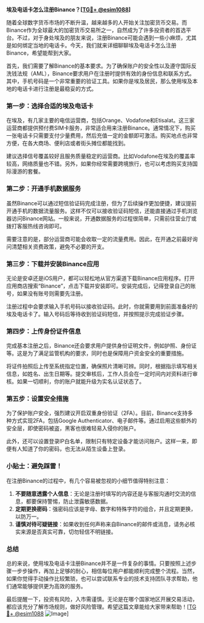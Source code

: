 **埃及电话卡怎么注册Binance？[[TG💪+ @esim1088](https://t.me/s/esim1088)]**

随着全球数字货币市场的不断升温，越来越多的人开始关注加密货币交易。而Binance作为全球最大的加密货币交易所之一，自然成为了许多投资者的首选平台。不过，对于身处埃及的朋友来说，注册Binance可能会遇到一些小麻烦，尤其是如何绑定当地的电话卡。今天，我们就来详细聊聊埃及电话卡怎么注册Binance，希望能帮到大家。

首先，我们需要了解Binance的基本要求。为了确保账户的安全性以及遵守国际反洗钱法规（AML），Binance要求用户在注册时提供有效的身份信息和联系方式。其中，手机号码是一个非常重要的验证工具。如果你是埃及居民，那么使用埃及本地的电话卡进行注册是最稳妥的方式。

### 第一步：选择合适的埃及电话卡

在埃及，有几家主要的电信运营商，包括Orange、Vodafone和Etisalat。这三家运营商都提供预付费SIM卡服务，非常适合用来注册Binance。通常情况下，购买一张电话卡只需要支付少量费用，然后充值一定的金额即可激活。购买地点也非常方便，在各大商场、便利店或者街头摊位都能找到。

建议选择信号覆盖较好且服务质量稳定的运营商。比如Vodafone在埃及的覆盖率较高，网络质量也不错。另外，如果你经常需要跨境旅行，也可以考虑购买支持国际漫游的套餐。

### 第二步：开通手机数据服务

虽然Binance可以通过短信验证码完成注册，但为了后续操作更加便捷，建议提前开通手机的数据流量服务。这样不仅可以接收验证码短信，还能直接通过手机浏览器访问Binance网站。一般来说，开通数据服务的过程很简单，只需前往营业厅或拨打客服热线咨询即可。

需要注意的是，部分运营商可能会收取一定的流量费用。因此，在开通之前最好询问清楚相关资费政策，避免不必要的开支。

### 第三步：下载并安装Binance应用

无论是安卓还是iOS用户，都可以轻松地从官方渠道下载Binance应用程序。打开应用商店搜索“Binance”，点击下载并安装即可。安装完成后，记得登录自己的账号，如果没有账号则需要先注册。

注册过程中会要求输入手机号码以接收验证码。此时，你就需要用到前面准备好的埃及电话卡了。输入号码后等待收到验证码短信，并按照提示完成验证步骤。

### 第四步：上传身份证件信息

完成基本注册之后，Binance还会要求用户提供身份证明文件，例如护照、身份证等。这是为了满足监管机构的要求，同时也是保障用户资金安全的重要措施。

将证件拍照后上传至系统指定位置，确保照片清晰可辨。同时，根据指示填写相关信息，如姓名、出生日期等。提交审核后，工作人员会在一定时间内对资料进行审核。如果一切顺利，你的账户就能升级为实名认证状态了。

### 第五步：设置安全措施

为了保护账户安全，强烈建议开启双重身份验证（2FA）。目前，Binance支持多种方式实现2FA，包括Google Authenticator、电子邮件等。通过启用这些额外的安全层，即使密码被盗，黑客也很难轻易入侵你的账户。

此外，还可以设置登录IP白名单，限制只有特定设备才能访问账户。这样一来，即便有人知道了你的密码，也无法从陌生设备上登录。

### 小贴士：避免踩雷！

在注册Binance的过程中，有几个容易被忽视的小细节值得特别注意：

1. **不要随意透露个人信息**：无论是注册时填写的内容还是与客服沟通时交流的信息，都要保持警惕，防止泄露敏感数据。
2. **定期更换密码**：强密码应该是字母、数字和特殊字符的组合，并且定期更换，以防万一。
3. **谨慎对待可疑链接**：如果收到任何声称来自Binance的邮件或消息，请务必核实来源是否真实可靠，切勿轻信不明链接。

### 总结

总的来说，使用埃及电话卡注册Binance并不是一件复杂的事情。只要按照上述步骤一步步操作，再加上足够的耐心，相信每位用户都能顺利完成整个流程。当然，如果你觉得手动操作比较繁琐，也可以尝试联系专业的技术支持团队寻求帮助，他们通常能够提供更为高效的服务。

最后提醒一下，投资有风险，入市需谨慎。无论是在哪个国家地区开展交易活动，都应该充分了解市场规则，做好风险管理。希望这篇文章能给大家带来帮助！[[TG💪+ @esim1088](https://t.me/s/esim1088) ![Image](https://i.postimg.cc/4NQfJmqS/Snipaste-2025-05-13-00-14-12.png)]
